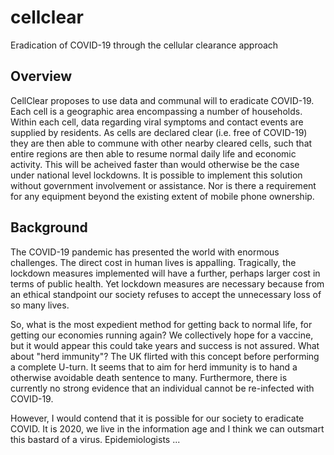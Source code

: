 # cellclear
Eradication of COVID-19 through the cellular clearance approach

## Overview

CellClear proposes to use data and communal will to eradicate COVID-19. Each cell is a geographic area encompassing a number of households. Within each cell, data regarding viral symptoms and contact events are supplied by residents. As cells are declared clear (i.e. free of COVID-19) they are then able to commune with other nearby cleared cells, such that entire regions are then able to resume normal daily life and economic activity. This will be acheived faster than would otherwise be the case under national level lockdowns. It is possible to implement this solution without government involvement or assistance. Nor is there a requirement for any equipment beyond the existing extent of mobile phone ownership.

## Background

The COVID-19 pandemic has presented the world with enormous challenges. The direct cost in human lives is appalling. Tragically, the lockdown measures implemented will have a further, perhaps larger cost in terms of public health. Yet lockdown measures are necessary because from an ethical standpoint our society refuses to accept the unnecessary loss of so many lives. 

So, what is the most expedient method for getting back to normal life, for getting our economies running again? We collectively hope for a vaccine, but it would appear this could take years and success is not assured. What about "herd immunity"? The UK flirted with this concept before performing a complete U-turn. It seems that to aim for herd immunity is to hand a otherwise avoidable death sentence to many. Furthermore, there is currently no strong evidence that an individual cannot be re-infected with COVID-19. 


However, I would contend that it is possible for our society to eradicate COVID. It is 2020, we live in the information age and I think we can outsmart this bastard of a virus. Epidemiologists ...

